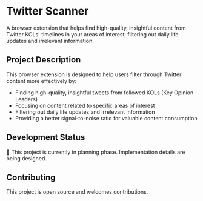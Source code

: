 # Twitter Scanner

A browser extension that helps find high-quality, insightful content from Twitter KOLs' timelines in your areas of interest, filtering out daily life updates and irrelevant information.

## Project Description

This browser extension is designed to help users filter through Twitter content more effectively by:

- Finding high-quality, insightful tweets from followed KOLs (Key Opinion Leaders)
- Focusing on content related to specific areas of interest
- Filtering out daily life updates and irrelevant information
- Providing a better signal-to-noise ratio for valuable content consumption

## Development Status

🚧 This project is currently in planning phase. Implementation details are being designed.

## Contributing

This project is open source and welcomes contributions.